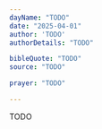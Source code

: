 ```yaml
---
dayName: "TODO"
date: "2025-04-01"
author: 'TODO'
authorDetails: "TODO"

bibleQuote: "TODO"
source: "TODO"

prayer: "TODO"

---
```


TODO

